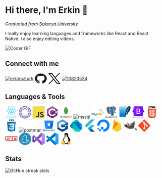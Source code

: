 # Hi there, I'm Erkin 👋

<p><em>Graduated from <a href="https://www.sakarya.edu.tr">Sakarya University</a></em></p>

I really enjoy learning languages and frameworks like React and React Native. I also enjoy editing videos.

<img src="https://media.giphy.com/media/SWoSkN6DxTszqIKEqv/giphy.gif" alt="Coder GIF" width="500">

## Connect with me

<a href="https://linkedin.com/in/erkinozturk" target="blank"><img align="center" src="https://raw.githubusercontent.com/rahuldkjain/github-profile-readme-generator/master/src/images/icons/Social/linked-in-alt.svg" alt="erkinozturk" height="35" width="40" /></a>
<a href="https://github.com/erkinozturk" target="blank"><img align="center" src="https://raw.githubusercontent.com/devicons/devicon/master/icons/github/github-original.svg" alt="erkinozturk" height="35" width="40" /></a>
<a href="https://twitter.com/erkinozturk_" target="blank"><img align="center" src="https://raw.githubusercontent.com/devicons/devicon/master/icons/twitter/twitter-original.svg" alt="erkinozturk_" height="35" width="40" /></a>
<a href="https://stackoverflow.com/users/10823524" target="blank"><img align="center" src="https://raw.githubusercontent.com/rahuldkjain/github-profile-readme-generator/master/src/images/icons/Social/stack-overflow.svg" alt="10823524" height="35" width="40" /></a>

## Languages & Tools

<img src="https://raw.githubusercontent.com/devicons/devicon/master/icons/react/react-original-wordmark.svg" alt="react" width="40" height="40"/> <img src="https://raw.githubusercontent.com/devicons/devicon/master/icons/reactnavigation/reactnavigation-original.svg" alt="reactnavigation" width="40" height="40"/> <img src="https://raw.githubusercontent.com/devicons/devicon/master/icons/javascript/javascript-original.svg" alt="javascript" width="40" height="40"/> <img src="https://raw.githubusercontent.com/devicons/devicon/master/icons/csharp/csharp-original.svg" alt="csharp" width="40" height="40"/> <img src="https://raw.githubusercontent.com/devicons/devicon/master/icons/mongodb/mongodb-original-wordmark.svg" alt="mongodb" width="40" height="40"/> <img src="https://www.svgrepo.com/show/303229/microsoft-sql-server-logo.svg" alt="mssql" width="40" height="40"/> <img src="https://raw.githubusercontent.com/devicons/devicon/master/icons/mysql/mysql-original-wordmark.svg" alt="mysql" width="40" height="40"/> <img src="https://raw.githubusercontent.com/devicons/devicon/master/icons/postgresql/postgresql-original-wordmark.svg" alt="postgresql" width="40" height="40"/> <img src="https://raw.githubusercontent.com/devicons/devicon/master/icons/sqlite/sqlite-original.svg" alt="sqlite" width="40" height="40"/> <img src="https://raw.githubusercontent.com/devicons/devicon/master/icons/bootstrap/bootstrap-original-wordmark.svg" alt="bootstrap" width="40" height="40"/> <img src="https://raw.githubusercontent.com/devicons/devicon/master/icons/html5/html5-original-wordmark.svg" alt="html5" width="40" height="40"/> <img src="https://raw.githubusercontent.com/devicons/devicon/master/icons/css3/css3-original-wordmark.svg" alt="css3" width="40" height="40"/> <img src="https://www.vectorlogo.zone/logos/getpostman/getpostman-icon.svg" alt="postman" width="40" height="40"/> <img src="https://raw.githubusercontent.com/devicons/devicon/master/icons/bitbucket/bitbucket-original-wordmark.svg" alt="bitbucket" width="40" height="40"/> <img src="https://raw.githubusercontent.com/devicons/devicon/master/icons/cplusplus/cplusplus-original.svg" alt="cplusplus" width="40" height="40"/> <img src="https://raw.githubusercontent.com/devicons/devicon/master/icons/dart/dart-original.svg" alt="dart" width="40" height="40"/> <img src="https://raw.githubusercontent.com/devicons/devicon/master/icons/flutter/flutter-original.svg" alt="flutter" width="40" height="40"/> <img src="https://raw.githubusercontent.com/devicons/devicon/master/icons/digitalocean/digitalocean-original.svg" alt="digitalocean" width="40" height="40"/> <img src="https://raw.githubusercontent.com/devicons/devicon/master/icons/firebase/firebase-original.svg" alt="firebase" width="40" height="40"/> <img src="https://raw.githubusercontent.com/devicons/devicon/master/icons/gimp/gimp-original.svg" alt="gimp" width="40" height="40"/> <img src="https://raw.githubusercontent.com/devicons/devicon/master/icons/git/git-original.svg" alt="git" width="40" height="40"/> <img src="https://raw.githubusercontent.com/devicons/devicon/master/icons/npm/npm-original-wordmark.svg" alt="npm" width="40" height="40"/> <img src="https://raw.githubusercontent.com/devicons/devicon/master/icons/yarn/yarn-original.svg" alt="yarn" width="40" height="40"/> <img src="https://raw.githubusercontent.com/devicons/devicon/master/icons/visualstudio/visualstudio-original.svg" alt="visualstudio" width="40" height="40"/> <img src="https://raw.githubusercontent.com/devicons/devicon/master/icons/vscode/vscode-original.svg" alt="vscode" width="40" height="40"/> <img src="https://raw.githubusercontent.com/devicons/devicon/master/icons/linux/linux-original.svg" alt="linux" width="40" height="40"/>

## Stats

![GitHub streak stats](https://streak-stats.demolab.com/?user=erkinozturk)
